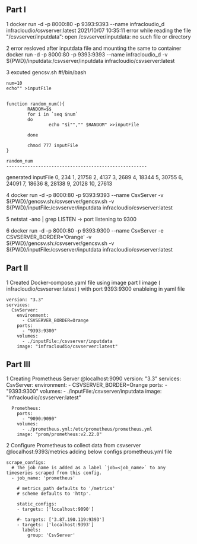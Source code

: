 Part I
------------------------------------------------------------------------------------------------------------------------------------------
1 docker run -d -p 8000:80 -p 9393:9393 --name infracloudio_d infracloudio/csvserver:latest
  2021/10/07 10:35:11 error while reading the file "/csvserver/inputdata": open /csvserver/inputdata: no such file or directory

2 error resloved after inputdata file and mounting the same to container 
  docker run -d -p 8000:80 -p 9393:9393 --name infracloudio_d -v ${PWD}/inputdata:/csvserver/inputdata infracloudio/csvserver:latest
  
3 excuted gencsv.sh 
	#!/bin/bash

	num=10
	echo"" >inputFile


	function random_num(){
			RANDOM=$$
			for i in `seq $num`
			do
					echo "$i"","" $RANDOM" >>inputFile

			done

			chmod 777 inputFile
	}

	random_num
	-----------------------------------------------------
  generated inputFile 
	0, 234
	1, 21758
	2, 4137
	3, 2689
	4, 18344
	5, 30755
	6, 24091
	7, 18636
	8, 28138
	9, 20128
	10, 27613
  
4 docker run -d -p 8000:80 -p 9393:9393 --name CsvServer -v ${PWD}/gencsv.sh:/csvserver/gencsv.sh -v ${PWD}/inputFile:/csvserver/inputdata infracloudio/csvserver:latest

5 netstat -ano | grep LISTEN -> port listening to 9300

6 docker run -d -p 8000:80 -p 9393:9300 --name CsvServer -e CSVSERVER_BORDER='Orange' -v ${PWD}/gencsv.sh:/csvserver/gencsv.sh -v ${PWD}/inputFile:/csvserver/inputdata infracloudio/csvserver:latest

Part II
------------------------------------------------------------------------------------------------------------------------------------------
1 Created Docker-compose.yaml file using image part I image ( infracloudio/csvserver:latest ) with port 9393:9300 enableing in yaml file 

	version: "3.3"
	services:
	  CsvServer:
		environment:
		  - CSVSERVER_BORDER=Orange
		ports:
		  - "9393:9300"
		volumes:
		  - ./inputFile:/csvserver/inputdata
		image: "infracloudio/csvserver:latest"


Part III
------------------------------------------------------------------------------------------------------------------------------------------
1 Creating Prometheus Server @localhost:9090 
	version: "3.3"
	services:
	  CsvServer:
		environment:
		  - CSVSERVER_BORDER=Orange
		ports:
		  - "9393:9300"
		volumes:
		  - ./inputFile:/csvserver/inputdata
		image: "infracloudio/csvserver:latest"

	  Prometheus:
		ports:
		  - "9090:9090"
		volumes:
		  - ./prometheus.yml:/etc/prometheus/prometheus.yml
		image: "prom/prometheus:v2.22.0"

2 Configure Prometheus to collect data from csvserver @localhost:9393/metrics
  adding below configs prometheus.yml file 
	
	scrape_configs:
	  # The job name is added as a label `job=<job_name>` to any timeseries scraped from this config.
	  - job_name: 'prometheus'

		# metrics_path defaults to '/metrics'
		# scheme defaults to 'http'.

		static_configs:
		- targets: ['localhost:9090']
		
		#- targets: ['3.87.190.119:9393']
		- targets: ['localhost:9393']
		  labels:
			group: 'CsvServer'